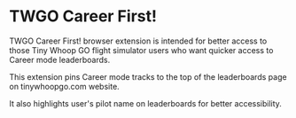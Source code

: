 # TWGO Career First!

TWGO Career First! browser extension is intended for better access to those Tiny Whoop GO flight simulator users who want quicker access to Career mode leaderboards.

This extension pins Career mode tracks to the top of the leaderboards page on tinywhoopgo.com website.

It also highlights user's pilot name on leaderboards for better accessibility.